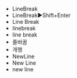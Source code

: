 - LineBreak
- LineBreak▶️Shift+Enter
- Line Break
- linebreak
- line break
- 줄바꿈
- 개행
- NewLine
- New Line
- new line